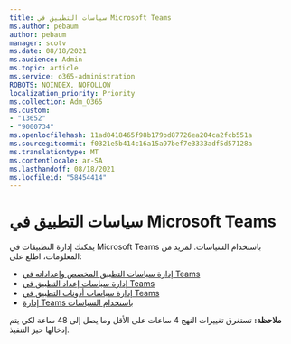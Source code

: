```yaml
---
title: سياسات التطبيق في Microsoft Teams
ms.author: pebaum
author: pebaum
manager: scotv
ms.date: 08/18/2021
ms.audience: Admin
ms.topic: article
ms.service: o365-administration
ROBOTS: NOINDEX, NOFOLLOW
localization_priority: Priority
ms.collection: Adm_O365
ms.custom:
- "13652"
- "9000734"
ms.openlocfilehash: 11ad8418465f98b179bd87726ea204ca2fcb551a
ms.sourcegitcommit: f0321e5b414c16a15a97bef7e3333adf5d57128a
ms.translationtype: MT
ms.contentlocale: ar-SA
ms.lasthandoff: 08/18/2021
ms.locfileid: "58454414"
---
```

# <a name="app-policies-in-microsoft-teams"></a>سياسات التطبيق في Microsoft Teams

يمكنك إدارة التطبيقات في Microsoft Teams باستخدام السياسات. لمزيد من المعلومات، اطلع على: 

- [إدارة سياسات التطبيق المخصص وإعداداته في Teams](https://docs.microsoft.com/microsoftteams/teams-custom-app-policies-and-settings)
- [إدارة سياسات إعداد التطبيق في Teams](https://docs.microsoft.com/microsoftteams/teams-app-setup-policies)
- [إدارة سياسات أذونات التطبيق في Teams](https://docs.microsoft.com/microsoftteams/teams-app-permission-policies)
- [إدارة Teams باستخدام السياسات](https://docs.microsoft.com/microsoftteams/manage-teams-with-policies)

**ملاحظة:** تستغرق تغييرات النهج 4 ساعات على الأقل وما يصل إلى 48 ساعة لكي يتم إدخالها حيز التنفيذ.
